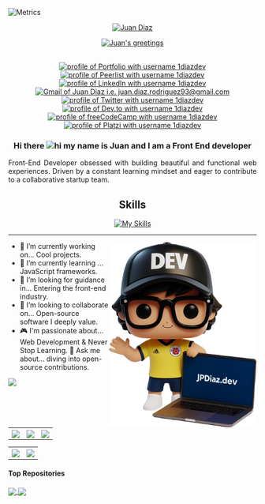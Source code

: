 ![Metrics](https://metrics.lecoq.io/JuanPabloDiaz?template=classic&base=header%2C%20activity%2C%20community%2C%20repositories%2C%20metadata&base.indepth=false&base.hireable=false&base.skip=false&config.timezone=America%2FNew_York)

<div align="center">
  <p>
    <a href="https://github.com/JuanPabloDiaz">
      <img src="https://readme-typing-svg.demolab.com?font=Fira+Code&size=22&duration=1&pause=1000&center=true&vCenter=true&repeat=false&random=false&width=510&height=25&lines=Juan+Diaz" alt="Juan Diaz"/></a>
  </p>

  <p>
    <a href="https://github.com/JuanPabloDiaz">
      <img src="https://readme-typing-svg.demolab.com?font=Fira+Code&size=22&pause=1000&center=true&vCenter=true&random=false&width=550&height=30&lines=Hello+there!;💻+I'm+a+passionate+Front+End+Developer+💻;🚀+Open+Source+Enthusiast+🚀;📚+Always+learning+new+things+📚;⚡+Happy+coding+⚡" alt="Juan's greetings"/></a>
  </p>
</div>

<!-- How To Reach Me -->
<div align="center">
  <!-- <img src="https://api.visitorbadge.io/api/visitors?path=https%3A%2F%2Fgithub.com%2F1diazdev%2F1diazdev&label=VISITORS&labelColor=%23000&countColor=%230A0209" /> -->
  <br>
  <a href="https://www.jpdiaz.dev"><img src="https://img.shields.io/badge/Portfolio-d5d5d5?style=for-the-badge&logo=vercel&logoColor=0A0209" alt="profile of Portfolio with username 1diazdev" /></a>
  <a href="https://peerlist.io/1diazdev"><img src="https://img.shields.io/badge/peerlist-d5d5d5?style=for-the-badge&logo=peerlist&logoColor=0A0209" alt="profile of Peerlist with username 1diazdev" ></a>
  <a href="https://www.linkedin.com/in/1diazdev/"><img src="https://img.shields.io/badge/LinkedIn-d5d5d5?style=for-the-badge&logo=linkedin&logoColor=0A0209" alt="profile of LinkedIn with username 1diazdev" /></a>
  <a href="mailto:juan.diaz.rodriguez93@gmail.com"><img src="https://img.shields.io/badge/Gmail-d5d5d5?style=for-the-badge&logo=gmail&logoColor=0A0209" alt="Gmail of Juan Diaz i.e.   juan.diaz.rodriguez93@gmail.com" /></a>
  <a href="https://twitter.com/1diazdev"><img src="https://img.shields.io/badge/Twitter-d5d5d5?style=for-the-badge&logo=x&logoColor=0A0209" alt="profile of Twitter with username 1diazdev" ></a>
  <a href="https://dev.to/1diazdev"><img src="https://img.shields.io/badge/dev.to-d5d5d5?style=for-the-badge&logo=devdotto&logoColor=0A0209" alt="profile of Dev.to with username 1diazdev" /></a>
  <a href="https://www.freecodecamp.org/1diazdev"><img src="https://img.shields.io/badge/freeCodeCamp-d5d5d5?style=for-the-badge&logo=freecodecamp&logoColor=0A0209" alt="profile of freeCodeCamp with username 1diazdev" /></a>
  <a href="https://platzi.com/p/1diazdev/"><img src="https://img.shields.io/badge/Platzi-d5d5d5?style=for-the-badge&logo=platzi&logoColor=0A0209" alt="profile of Platzi with username 1diazdev" /></a>
</div>

<!-- # Hello 👋 -->

<div align="center">

### Hi there <img src="https://user-images.githubusercontent.com/1303154/88677602-1635ba80-d120-11ea-84d8-d263ba5fc3c0.gif" width="28px" alt="hi"> my name is Juan and I am a Front End developer

</div>

<p align="justify">Front-End Developer obsessed with building beautiful and functional web experiences. Driven by a constant learning mindset and eager to contribute to a collaborative startup team.</p>

<!-- ### 🎯 Some technologies I use: -->
<div align="center">

<h2 align="center">Skills</h2>

[![My Skills](https://skillicons.dev/icons?i=js,react,next,ts,git,tailwind,sass,astro,vite,html,css)](https://jpdiaz.dev)

</div>

<hr>

 <a href="https://jpdiaz.dev">
    <img align="right" src="assets/images/avatar.svg" width="300">
  </a>

<!-- ## About Me -->

- 📆 I’m currently working on... Cool projects.
- 🌱 I’m currently learning ... JavaScript frameworks.
- 🤔 I’m looking for guidance in... Entering the front-end industry.
- 👯 I’m looking to collaborate on... Open-source software I deeply value.
- 🎮 I'm passionate about... Web Development & Never Stop Learning.
💬 Ask me about... diving into open-source contributions.
<!-- - 🤔 I’m looking for help with... front end. ⚡-->

<a href="https://github.com/JuanPabloDiaz?tab=repositories">
<img src="https://streak-stats.demolab.com?user=JuanPabloDiaz&theme=dark&hide_border=true" /></a>

<!-- <a href="https://github.com/JuanPabloDiaz?tab=repositories"><img align="center" src="https://github-readme-stats.vercel.app/api?username=JuanPabloDiaz&show_icons=true&include_all_commits=true&theme=dark&hide_border=true&rank_icon=github" alt="Anurag's github stats" /></a> -->

<table>
  <tr>
    <td><a href="https://github.com/JuanPabloDiaz"><img align="center" src="http://github-profile-summary-cards.vercel.app/api/cards/stats?username=JuanPabloDiaz&theme=dark" height="220em" /></a></td>
    <td><a href="https://github.com/JuanPabloDiaz"><img align="center" src="http://github-profile-summary-cards.vercel.app/api/cards/repos-per-language?username=JuanPabloDiaz&exclude=Jupyter%20Notebook&theme=dark" height="220em" /></a></td>
    <td><a href="https://github.com/JuanPabloDiaz?tab=repositories"><img align="center" src="https://github-readme-stats.vercel.app/api/top-langs/?username=JuanPabloDiaz&layout=compact&theme=dark&hide=jupyter%20notebook,scss,ruby,shell,python&hide_border=true" height="220em" /></a></td>
  </tr>
</table>

<table>
  <tr>
    <td><a href="https://github.com/JuanPabloDiaz"><img align="center" src="https://github-contributor-stats.vercel.app/api?username=JuanPabloDiaz&limit=5&combine_all_yearly_contributions=true&theme=dark&hide_border=true&custom_title=Top%20Contributed%20Repo" height="200em" /></a>
    </td>
    <td><a href="https://github.com/JuanPabloDiaz"><img align="center" src="http://github-profile-summary-cards.vercel.app/api/cards/profile-details?username=JuanPabloDiaz&theme=dark" height="180em" /></a>
    </td>
  </tr>
</table>

<!-- <div align="center"> -->
<!-- <img align="center" src="http://github-profile-summary-cards.vercel.app/api/cards/productive-time?username=JuanPabloDiaz&theme=dark" height="200em" /> -->
<!-- <img align="center" src="http://github-profile-summary-cards.vercel.app/api/cards/most-commit-language?username=JuanPabloDiaz&exclude=Jupyter%20Notebook&theme=dark" height="200em" /> -->
<!-- <img align="center" src="https://github-readme-activity-graph.vercel.app/graph?username=JuanPabloDiaz&theme=high-contrast&hide_border=true" height="200em"/> -->
<!-- </div> -->

#### Top Repositories

<a href="https://github.com/JuanPabloDiaz/doc">
<img align="center" height="135" src="https://github-readme-stats.vercel.app/api/pin/?username=JuanPabloDiaz&repo=doc&theme=dark&hide_border=true" />
</a>
<a href="https://github.com/JuanPabloDiaz/freecodecamp">
<img align="center" height="135" src="https://github-readme-stats.vercel.app/api/pin/?username=JuanPabloDiaz&repo=freecodecamp&theme=dark&hide_border=true" />
</a>

<!-- **************** RESOURCES *************** -->

<!--  - icons...  https://simpleicons.org/ | https://devicon.dev/ |   https://gist.github.com/rxaviers/7360908
  - Company logos...    https://home.aveek.io/GitHub-Profile-Badges/
  Github Generators....
  https://gprm.itsvg.in/  |  https://rahuldkjain.github.io/gh-profile-readme-generator/ -->

  <!-- To generate the avatar >> https://designer.microsoft.com/image-creator?p=Funko+figure+of+%5Ban+activity+or+role%5D%2C+%5Bfemale+or+male%5D%2C+called+%5BName%5D%2C+wearing+a+%5Bspecific+clothes+and+glasses%5D%2C+%5Bspecific+hair%5D+and+has+%5Baccessories%5D.+Holding+a+%5Bsomething%5D.+The+Funko+is+displayed+inside+a+Funko+box+with+%5Btext%5D+text+and+%5Blogo%5D+logo+for+the+box%2C+allowing+visibility+of+the+figure%2C+typography%2C+3D+render -->
  <!-- The Prompt I used to generate the avatar:
   Funko figure of Developer, Male, called Juan Diaz, wearing glasses, Colombia Football Shirt and short, has hat facing forward with the text dev on it. Holding a laptop with the screen facing forward, the screen displays the text jpdiaz.dev. Waving of the hand with the other hand. The Funko is displayed with no background. it has a friendly smile. allowing visibility of the figure, typography, 3D render -->
